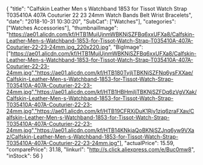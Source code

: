 {
	"title": "Calfskin Leather Men s Watchband 1853 for Tissot Watch Strap T035410A 407A Couturier 22 23 24mm Watch Bands Belt Wrist Bracelets",
	"date": "2018-10-31 10:30:20",
	"SubCat": ["Watches"],
	"categories": ["Watches Accessories"],
	"thumbnailImage": "https://ae01.alicdn.com/kf/HTB1MujUjnmWBKNjSZFBq6xxUFXa8/Calfskin-Leather-Men-s-Watchband-1853-for-Tissot-Watch-Strap-T035410A-407A-Couturier-22-23-24mm.jpg_220x220.jpg",
	"BigImage": ["https://ae01.alicdn.com/kf/HTB1MujUjnmWBKNjSZFBq6xxUFXa8/Calfskin-Leather-Men-s-Watchband-1853-for-Tissot-Watch-Strap-T035410A-407A-Couturier-22-23-24mm.jpg","https://ae01.alicdn.com/kf/HTB180TvjljTBKNjSZFNq6ysFXXae/Calfskin-Leather-Men-s-Watchband-1853-for-Tissot-Watch-Strap-T035410A-407A-Couturier-22-23-24mm.jpg","https://ae01.alicdn.com/kf/HTB1HBHmjljTBKNjSZFDq6zVgVXak/Calfskin-Leather-Men-s-Watchband-1853-for-Tissot-Watch-Strap-T035410A-407A-Couturier-22-23-24mm.jpg","https://ae01.alicdn.com/kf/HTB19CFRXjDuK1Rjy1zjq6zraFXav/Calfskin-Leather-Men-s-Watchband-1853-for-Tissot-Watch-Strap-T035410A-407A-Couturier-22-23-24mm.jpg","https://ae01.alicdn.com/kf/HTB14KNkjaQoBKNjSZJnq6yw9VXaz/Calfskin-Leather-Men-s-Watchband-1853-for-Tissot-Watch-Strap-T035410A-407A-Couturier-22-23-24mm.jpg"],
	"actualPrice": 15.59,
	"comparePrice": 31.18,
	"linkurl": "http://s.click.aliexpress.com/e/Buc0mw8",
	"inStock": 56
}
